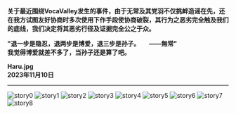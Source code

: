 **关于最近围绕VocaValley发生的事件，由于无常及其党羽不仅挑衅造谣在先，还在我方试图友好协商时多次使用下作手段使协商破裂，其行为之恶劣完全触及我们的底线，我们决定将其恶劣行径及证据完全公之于众。**  

**"退一步是隐忍，退两步是博爱，退三步是孙子。　　——無常"**  
**我觉得博爱就差不多了，当孙子还是算了吧。**  

  
  
**Haru.jpg**  
**2023年11月10日**

-----

![story0](../../assets/pics/story-by-haru/0.webp)
![story1](../../assets/pics/story-by-haru/1.webp)
![story2](../../assets/pics/story-by-haru/2.webp)
![story3](../../assets/pics/story-by-haru/3.webp)
![story4](../../assets/pics/story-by-haru/4.webp)
![story5](../../assets/pics/story-by-haru/5.webp)
![story6](../../assets/pics/story-by-haru/6.webp)
![story7](../../assets/pics/story-by-haru/7.webp)
![story8](../../assets/pics/story-by-haru/8.webp)